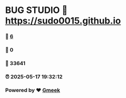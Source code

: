# BUG STUDIO :link: https://sudo0015.github.io 
### :page_facing_up: [6](https://sudo0015.github.io/tag.html) 
### :speech_balloon: 0 
### :hibiscus: 33641 
### :alarm_clock: 2025-05-17 19:32:12 
### Powered by :heart: [Gmeek](https://github.com/Meekdai/Gmeek)
